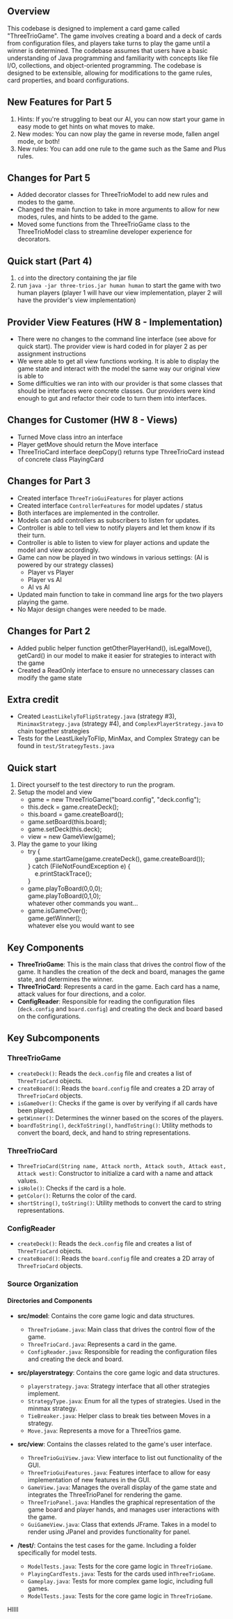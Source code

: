## Overview

This codebase is designed to implement a card game called "ThreeTrioGame". The game involves
creating a board and a deck of cards from configuration files, and players take turns to play the
game until a winner is determined. The codebase assumes that users have a basic understanding of
Java programming and familiarity with concepts like file I/O, collections, and object-oriented
programming. The codebase is designed to be extensible, allowing for modifications to the game
rules, card properties, and board configurations.

## New Features for Part 5

1. Hints: If you're struggling to beat our AI, you can now start your game in easy mode to get hints
   on what moves to make.
2. New modes: You can now play the game in reverse mode, fallen angel mode, or both!
3. New rules: You can add one rule to the game such as the Same and Plus rules.

## Changes for Part 5

- Added decorator classes for ThreeTrioModel to add new rules and modes to the game.
- Changed the main function to take in more arguments to allow for new modes, rules, and hints to be added
  to the game.
- Moved some functions from the ThreeTrioGame class to the ThreeTrioModel class to streamline
  developer experience for decorators.

## Quick start (Part 4)

1. `cd` into the directory containing the jar file
2. run `java -jar three-trios.jar human human` to start the game with two human players (player 1
   will have our view implementation, player 2 will have the provider's view implementation)

## Provider View Features (HW 8 - Implementation)

- There were no changes to the command line interface (see above for quick start). The provider view
  is hard coded in for player 2 as per assignment instructions
- We were able to get all view functions working. It is able to display the game state and interact
  with the model the same way our original view is able to
- Some difficulties we ran into with our provider is that some classes that should be interfaces
  were concrete classes. Our providers were kind enough to gut and refactor their code to turn them
  into interfaces.

## Changes for Customer (HW 8 - Views)

- Turned Move class intro an interface
- Player getMove should return the Move interface
- ThreeTrioCard interface deepCopy() returns type ThreeTrioCard instead of concrete class
  PlayingCard

## Changes for Part 3

- Created interface `ThreeTrioGuiFeatures` for player actions
- Created interface `ControllerFeatures` for model updates / status
- Both interfaces are implemented in the controller.
- Models can add controllers as subscribers to listen for updates.
- Controller is able to tell view to notify players and let them know if its their turn.
- Controller is able to listen to view for player actions and update the model and view accordingly.
- Game can now be played in two windows in various settings: (AI is powered by our strategy classes)
    - Player vs Player
    - Player vs AI
    - AI vs AI
- Updated main function to take in command line args for the two players playing the game.
- No Major design changes were needed to be made.

## Changes for Part 2

- Added public helper function getOtherPlayerHand(), isLegalMove(), getCard() in our model to make
  it easier for strategies to interact with the game
- Created a ReadOnly interface to ensure no unnecessary classes can modify the game state

## Extra credit

- Created `LeastLikelyToFlipStrategy.java` (strategy #3), `MinimaxStrategy.java` (strategy #4),
  and `ComplexPlayerStrategy.java` to chain together strategies
- Tests for the LeastLikelyToFlip, MinMax, and Complex Strategy can be found
  in `test/StrategyTests.java`

## Quick start

1. Direct yourself to the test directory to run the program.
2. Setup the model and view
    - game = new ThreeTrioGame("board.config", "deck.config");
    - this.deck = game.createDeck();
    - this.board = game.createBoard();
    - game.setBoard(this.board);
    - game.setDeck(this.deck);
    - view = new GameView(game);
3. Play the game to your liking
    - try { <br>
      &nbsp;&nbsp;&nbsp;&nbsp;game.startGame(game.createDeck(), game.createBoard()); <br>
      } catch (FileNotFoundException e) { <br>
      &nbsp;&nbsp;&nbsp;&nbsp;e.printStackTrace(); <br>
      }
    - game.playToBoard(0,0,0); <br>
      game.playToBoard(0,1,0); <br>
      whatever other commands you want...
    - game.isGameOver(); <br>
      game.getWinner(); <br>
      whatever else you would want to see

## Key Components

- **ThreeTrioGame**: This is the main class that drives the control flow of the game. It handles the
  creation of the deck and board, manages the game state, and determines the winner.
- **ThreeTrioCard**: Represents a card in the game. Each card has a name, attack values for four
  directions, and a color.
- **ConfigReader**: Responsible for reading the configuration files (`deck.config`
  and `board.config`) and creating the deck and board based on the configurations.

## Key Subcomponents

### ThreeTrioGame

- `createDeck()`: Reads the `deck.config` file and creates a list of `ThreeTrioCard` objects.
- `createBoard()`: Reads the `board.config` file and creates a 2D array of `ThreeTrioCard` objects.
- `isGameOver()`: Checks if the game is over by verifying if all cards have been played.
- `getWinner()`: Determines the winner based on the scores of the players.
- `boardToString()`, `deckToString()`, `handToString()`: Utility methods to convert the board, deck,
  and hand to string representations.

### ThreeTrioCard

- `ThreeTrioCard(String name, Attack north, Attack south, Attack east, Attack west)`: Constructor to
  initialize a card with a name and attack values.
- `isHole()`: Checks if the card is a hole.
- `getColor()`: Returns the color of the card.
- `shortString()`, `toString()`: Utility methods to convert the card to string representations.

### ConfigReader

- `createDeck()`: Reads the `deck.config` file and creates a list of `ThreeTrioCard` objects.
- `createBoard()`: Reads the `board.config` file and creates a 2D array of `ThreeTrioCard` objects.

### Source Organization

#### Directories and Components

- **src/model**: Contains the core game logic and data structures.
    - `ThreeTrioGame.java`: Main class that drives the control flow of the game.
    - `ThreeTrioCard.java`: Represents a card in the game.
    - `ConfigReader.java`: Responsible for reading the configuration files and creating the deck and
      board.

- **src/playerstrategy**: Contains the core game logic and data structures.
    - `playerstrategy.java`: Strategy interface that all other strategies implement.
    - `StrategyType.java`: Enum for all the types of strategies. Used in the minmax strategy.
    - `TieBreaker.java`: Helper class to break ties between Moves in a strategy.
    - `Move.java`: Represents a move for a ThreeTrios game.

- **src/view**: Contains the classes related to the game's user interface.
    - `ThreeTrioGuiView.java`: View interface to list out functionality of the GUI.
    - `ThreeTrioGuiFeatures.java`: Features interface to allow for easy implementation of new
      features in the GUI.
    - `GameView.java`: Manages the overall display of the game state and integrates the
      ThreeTrioPanel for rendering the game.
    - `ThreeTrioPanel.java`: Handles the graphical representation of the game board and player
      hands, and manages user interactions with the game.
    - `GuiGameView.java`: Class that extends JFrame. Takes in a model to render using JPanel and
      provides functionality for panel.

- **/test/**: Contains the test cases for the game. Including a folder specifically for model tests.
    - `ModelTests.java`: Tests for the core game logic in `ThreeTrioGame`.
    - `PlayingCardTests.java`: Tests for the cards used in`ThreeTrioGame`.
    - `Gameplay.java`: Tests for more complex game logic, including full games.
    - `ModelTests.java`: Tests for the core game logic in `ThreeTrioGame`.

HIIII